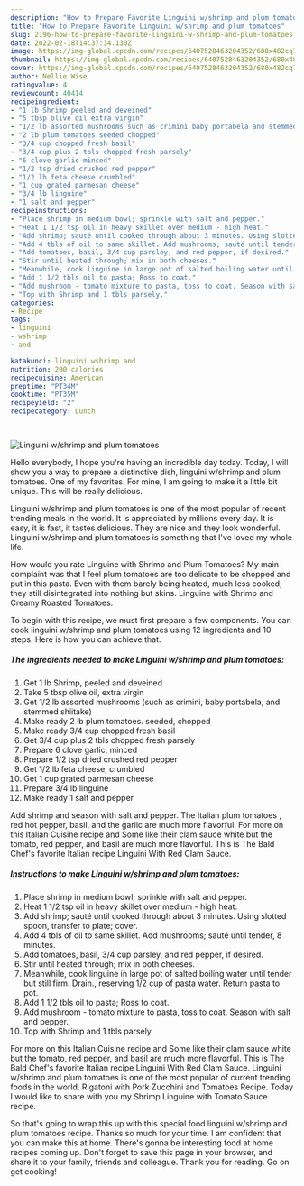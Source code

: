 ```yaml
---
description: "How to Prepare Favorite Linguini w/shrimp and plum tomatoes"
title: "How to Prepare Favorite Linguini w/shrimp and plum tomatoes"
slug: 2196-how-to-prepare-favorite-linguini-w-shrimp-and-plum-tomatoes
date: 2022-02-18T14:37:34.130Z
image: https://img-global.cpcdn.com/recipes/6407528463204352/680x482cq70/linguini-wshrimp-and-plum-tomatoes-recipe-main-photo.jpg
thumbnail: https://img-global.cpcdn.com/recipes/6407528463204352/680x482cq70/linguini-wshrimp-and-plum-tomatoes-recipe-main-photo.jpg
cover: https://img-global.cpcdn.com/recipes/6407528463204352/680x482cq70/linguini-wshrimp-and-plum-tomatoes-recipe-main-photo.jpg
author: Nellie Wise
ratingvalue: 4
reviewcount: 40414
recipeingredient:
- "1 lb Shrimp peeled and deveined"
- "5 tbsp olive oil extra virgin"
- "1/2 lb assorted mushrooms such as crimini baby portabela and stemmed shiitake"
- "2 lb plum tomatoes seeded chopped"
- "3/4 cup chopped fresh basil"
- "3/4 cup plus 2 tbls chopped fresh parsely"
- "6 clove garlic minced"
- "1/2 tsp dried crushed red pepper"
- "1/2 lb feta cheese crumbled"
- "1 cup grated parmesan cheese"
- "3/4 lb linguine"
- "1 salt and pepper"
recipeinstructions:
- "Place shrimp in medium bowl; sprinkle with salt and pepper."
- "Heat 1 1/2 tsp oil in heavy skillet over medium - high heat."
- "Add shrimp; sauté until cooked through about 3 minutes. Using slotted spoon, transfer to plate; cover."
- "Add 4 tbls of oil to same skillet. Add mushrooms; sauté until tender, 8 minutes."
- "Add tomatoes, basil, 3/4 cup parsley, and red pepper, if desired."
- "Stir until heated through; mix in both cheeses."
- "Meanwhile, cook linguine in large pot of salted boiling water until tender but still firm. Drain., reserving 1/2 cup of pasta water. Return pasta to pot."
- "Add 1 1/2 tbls oil to pasta; Ross to coat."
- "Add mushroom - tomato mixture to pasta, toss to coat. Season with salt and pepper."
- "Top with Shrimp and 1 tbls parsely."
categories:
- Recipe
tags:
- linguini
- wshrimp
- and

katakunci: linguini wshrimp and 
nutrition: 200 calories
recipecuisine: American
preptime: "PT34M"
cooktime: "PT35M"
recipeyield: "2"
recipecategory: Lunch

---
```



![Linguini w/shrimp and plum tomatoes](https://img-global.cpcdn.com/recipes/6407528463204352/680x482cq70/linguini-wshrimp-and-plum-tomatoes-recipe-main-photo.jpg)

Hello everybody, I hope you're having an incredible day today. Today, I will show you a way to prepare a distinctive dish, linguini w/shrimp and plum tomatoes. One of my favorites. For mine, I am going to make it a little bit unique. This will be really delicious.

Linguini w/shrimp and plum tomatoes is one of the most popular of recent trending meals in the world. It is appreciated by millions every day. It is easy, it is fast, it tastes delicious. They are nice and they look wonderful. Linguini w/shrimp and plum tomatoes is something that I've loved my whole life.

How would you rate Linguine with Shrimp and Plum Tomatoes? My main complaint was that I feel plum tomatoes are too delicate to be chopped and put in this pasta. Even with them barely being heated, much less cooked, they still disintegrated into nothing but skins. Linguine with Shrimp and Creamy Roasted Tomatoes.


To begin with this recipe, we must first prepare a few components. You can cook linguini w/shrimp and plum tomatoes using 12 ingredients and 10 steps. Here is how you can achieve that.

<!--inarticleads1-->

##### The ingredients needed to make Linguini w/shrimp and plum tomatoes:

1. Get 1 lb Shrimp, peeled and deveined
1. Take 5 tbsp olive oil, extra virgin
1. Get 1/2 lb assorted mushrooms (such as crimini, baby portabela, and stemmed shiitake)
1. Make ready 2 lb plum tomatoes. seeded, chopped
1. Make ready 3/4 cup chopped fresh basil
1. Get 3/4 cup plus 2 tbls chopped fresh parsely
1. Prepare 6 clove garlic, minced
1. Prepare 1/2 tsp dried crushed red pepper
1. Get 1/2 lb feta cheese, crumbled
1. Get 1 cup grated parmesan cheese
1. Prepare 3/4 lb linguine
1. Make ready 1 salt and pepper


Add shrimp and season with salt and pepper. The Italian plum tomatoes , red hot pepper, basil, and the garlic are much more flavorful. For more on this Italian Cuisine recipe and Some like their clam sauce white but the tomato, red pepper, and basil are much more flavorful. This is The Bald Chef's favorite Italian recipe Linguini With Red Clam Sauce. 

<!--inarticleads2-->

##### Instructions to make Linguini w/shrimp and plum tomatoes:

1. Place shrimp in medium bowl; sprinkle with salt and pepper.
1. Heat 1 1/2 tsp oil in heavy skillet over medium - high heat.
1. Add shrimp; sauté until cooked through about 3 minutes. Using slotted spoon, transfer to plate; cover.
1. Add 4 tbls of oil to same skillet. Add mushrooms; sauté until tender, 8 minutes.
1. Add tomatoes, basil, 3/4 cup parsley, and red pepper, if desired.
1. Stir until heated through; mix in both cheeses.
1. Meanwhile, cook linguine in large pot of salted boiling water until tender but still firm. Drain., reserving 1/2 cup of pasta water. Return pasta to pot.
1. Add 1 1/2 tbls oil to pasta; Ross to coat.
1. Add mushroom - tomato mixture to pasta, toss to coat. Season with salt and pepper.
1. Top with Shrimp and 1 tbls parsely.


For more on this Italian Cuisine recipe and Some like their clam sauce white but the tomato, red pepper, and basil are much more flavorful. This is The Bald Chef's favorite Italian recipe Linguini With Red Clam Sauce. Linguini w/shrimp and plum tomatoes is one of the most popular of current trending foods in the world. Rigatoni with Pork Zucchini and Tomatoes Recipe. Today I would like to share with you my Shrimp Linguine with Tomato Sauce recipe. 

So that's going to wrap this up with this special food linguini w/shrimp and plum tomatoes recipe. Thanks so much for your time. I am confident that you can make this at home. There's gonna be interesting food at home recipes coming up. Don't forget to save this page in your browser, and share it to your family, friends and colleague. Thank you for reading. Go on get cooking!
